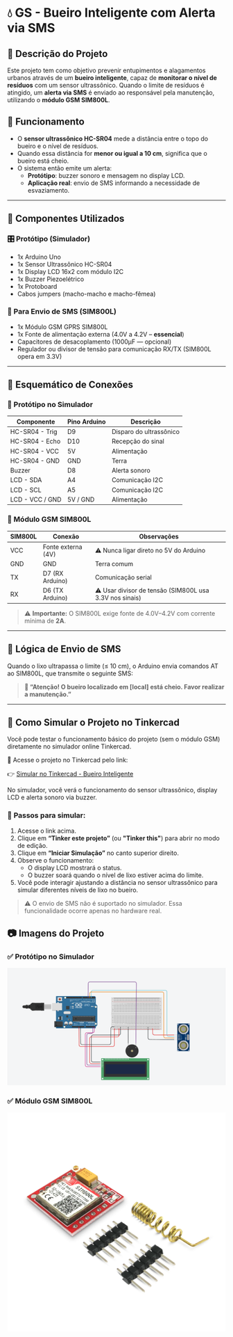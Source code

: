 # 💧 GS - Bueiro Inteligente com Alerta via SMS

## 🚀 Descrição do Projeto

Este projeto tem como objetivo prevenir entupimentos e alagamentos urbanos através de um **bueiro inteligente**, capaz de **monitorar o nível de resíduos** com um sensor ultrassônico. Quando o limite de resíduos é atingido, um **alerta via SMS** é enviado ao responsável pela manutenção, utilizando o **módulo GSM SIM800L**.

## 🧠 Funcionamento

- O **sensor ultrassônico HC-SR04** mede a distância entre o topo do bueiro e o nível de resíduos.
- Quando essa distância for **menor ou igual a 10 cm**, significa que o bueiro está cheio.
- O sistema então emite um alerta:
  - **Protótipo**: buzzer sonoro e mensagem no display LCD.
  - **Aplicação real**: envio de SMS informando a necessidade de esvaziamento.

---

## 🔧 Componentes Utilizados

### 🎛️ Protótipo (Simulador)

- 1x Arduino Uno  
- 1x Sensor Ultrassônico HC-SR04  
- 1x Display LCD 16x2 com módulo I2C  
- 1x Buzzer Piezoelétrico  
- 1x Protoboard  
- Cabos jumpers (macho-macho e macho-fêmea)

### 📡 Para Envio de SMS (SIM800L)

- 1x Módulo GSM GPRS SIM800L  
- 1x Fonte de alimentação externa (4.0V a 4.2V – **essencial**)  
- Capacitores de desacoplamento (1000µF — opcional)  
- Regulador ou divisor de tensão para comunicação RX/TX (SIM800L opera em 3.3V)

---

## 🔌 Esquemático de Conexões

### 📐 Protótipo no Simulador

| Componente       | Pino Arduino | Descrição                  |
|------------------|--------------|----------------------------|
| HC-SR04 - Trig   | D9           | Disparo do ultrassônico    |
| HC-SR04 - Echo   | D10          | Recepção do sinal          |
| HC-SR04 - VCC    | 5V           | Alimentação                |
| HC-SR04 - GND    | GND          | Terra                      |
| Buzzer           | D8           | Alerta sonoro              |
| LCD - SDA        | A4           | Comunicação I2C            |
| LCD - SCL        | A5           | Comunicação I2C            |
| LCD - VCC / GND  | 5V / GND     | Alimentação                |

### 📶 Módulo GSM SIM800L

| SIM800L         | Conexão            | Observações                                              |
|------------------|--------------------|----------------------------------------------------------|
| VCC              | Fonte externa (4V) | ⚠️ Nunca ligar direto no 5V do Arduino                  |
| GND              | GND                | Terra comum                                              |
| TX               | D7 (RX Arduino)    | Comunicação serial                                       |
| RX               | D6 (TX Arduino)    | ⚠️ Usar divisor de tensão (SIM800L usa 3.3V nos sinais) |

> ⚠️ **Importante:** O SIM800L exige fonte de 4.0V–4.2V com corrente mínima de **2A**.

---

## 📨 Lógica de Envio de SMS

Quando o lixo ultrapassa o limite (≤ 10 cm), o Arduino envia comandos AT ao SIM800L, que transmite o seguinte SMS:

> **📲 “Atenção! O bueiro localizado em [local] está cheio. Favor realizar a manutenção.”**

---
 ## 🧪 **Como Simular o Projeto no Tinkercad**  
Você pode testar o funcionamento básico do projeto (sem o módulo GSM) diretamente no simulador online Tinkercad.  


🔗 Acesse o projeto no Tinkercad pelo link:  

👉 [Simular no Tinkercad - Bueiro Inteligente](https://www.tinkercad.com/things/gH5OR1aNBKg-bueiro-inteligente?sharecode=_kgdMWjJRYhMHPt-zChGMjxzrbSMveiN8-94f1-tAgg)  

 No simulador, você verá o funcionamento do sensor ultrassônico, display LCD e alerta sonoro via buzzer.  

### 🚀 **Passos para simular:**  
1. Acesse o link acima.  
2. Clique em **“Tinker este projeto”** (ou **"Tinker this"**) para abrir no modo de edição.  
3. Clique em **“Iniciar Simulação”** no canto superior direito.  
4. Observe o funcionamento:  
   - O display LCD mostrará o status.  
   - O buzzer soará quando o nível de lixo estiver acima do limite.  
5. Você pode interagir ajustando a distância no sensor ultrassônico para simular diferentes níveis de lixo no bueiro.  

> ⚠️ O envio de SMS não é suportado no simulador. Essa funcionalidade ocorre apenas no hardware real.

## 📷 Imagens do Projeto

### ✅ Protótipo no Simulador  
![Protótipo no simulador](./assets/img/print-tinkercad.png)

### ✅ Módulo GSM SIM800L  
![Módulo GSM SIM800L](./assets/img/Modulo-Gsm.png)
